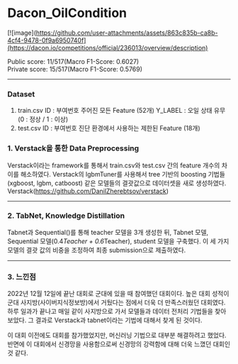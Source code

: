 # Dacon_OilCondition
[![image](https://github.com/user-attachments/assets/863c835b-ca8b-4cf4-9478-0f9a6950740f](https://dacon.io/competitions/official/236013/overview/description)

Public score: 11/517(Macro F1-Score: 0.6027)  
Private score: 15/517(Macro F1-Score: 0.5769)  
*** 
### Dataset
1. train.csv
ID : 부여번호
주어진 모든 Feature (52개)
Y_LABEL : 오일 상태 유무 (0 : 정상 / 1 : 이상)
2. test.csv 
ID : 부여번호
진단 환경에서 사용하는 제한된 Feature (18개)

### 1. Verstack을 통한 Data Preprocessing
 Verstack이라는 framework를 통해서 train.csv와 test.csv 간의 feature 개수의 차이를 해소하였다. Verstack의 lgbmTuner를 사용해서 tree 기반의 boosting 기법들(xgboost, lgbm, catboost) 같은 모델들의 결괏값으로 데이터셋을 새로 생성하였다.
 Verstack(https://github.com/DanilZherebtsov/verstack)
***
### 2. TabNet, Knowledge Distillation
 Tabnet과 Sequential()를 통해 teacher 모델을 3개 생성한 뒤, Tabnet 모델, Sequential 모델(0.4*Teacher + 0.6*Teacher), student 모델을 구축했다. 이 세 가지 모델의 결괏 값의 비중을 조정하여 최종 submission으로 제출하였다.
***
### 3. 느낀점
 2022년 12월 12일에 끝난 대회로 군대에 있을 때 참여했던 대회이다. 높은 대회 성적이 군대 사지방(사이버지식정보방)에서 거뒀다는 점에서 더욱 더 만족스러웠던 대회였다. 하루 일과가 끝나고 매일 같이 사지방으로 가서 모델들과 데이터 전처리 기법들을 찾아보았다. 그 결과로 Verstack과 tabnet이라는 기법에 대해서 찾게 된 것이다.
 
  이 대회 이전에도 대회를 참가했었지만, 머신러닝 기법으로 대부분 해결하려고 했었다. 반면에 이 대회에서 신경망을 사용함으로써 신경망의 강력함에 대해 더욱 느꼈던 대회인 것 같다. 
